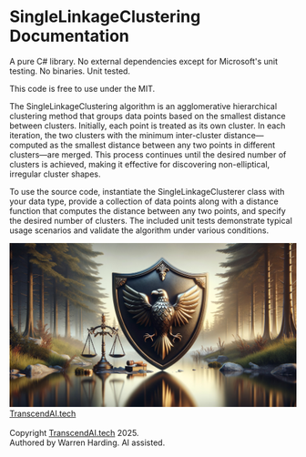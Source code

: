 
# SingleLinkageClustering Documentation

A pure C# library. No external dependencies except for Microsoft's unit testing. No binaries. Unit tested.

This code is free to use under the MIT.

The SingleLinkageClustering algorithm is an agglomerative hierarchical clustering method that groups data points based on the smallest distance between clusters. Initially, each point is treated as its own cluster. In each iteration, the two clusters with the minimum inter-cluster distance—computed as the smallest distance between any two points in different clusters—are merged. This process continues until the desired number of clusters is achieved, making it effective for discovering non-elliptical, irregular cluster shapes.

To use the source code, instantiate the SingleLinkageClusterer class with your data type, provide a collection of data points along with a distance function that computes the distance between any two points, and specify the desired number of clusters. The included unit tests demonstrate typical usage scenarios and validate the algorithm under various conditions.

![AI Image](aiimage.jpg)
[TranscendAI.tech](https://TranscendAI.tech)<br>
<br>
Copyright [TranscendAI.tech](https://TranscendAI.tech) 2025.</br>
Authored by Warren Harding. AI assisted.</br>
